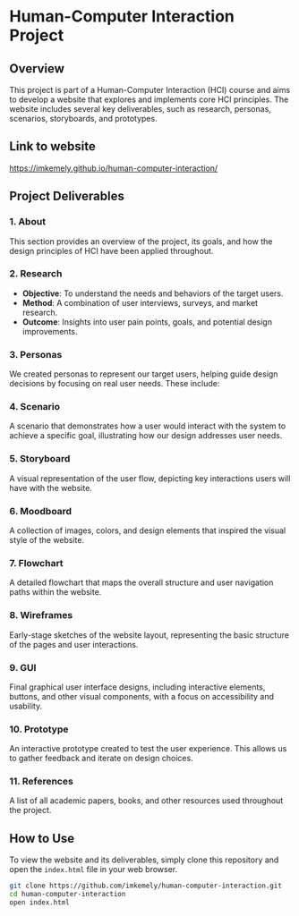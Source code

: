 # Human-Computer Interaction Project

## Overview
This project is part of a Human-Computer Interaction (HCI) course and aims to develop a website that explores and implements core HCI principles. The website includes several key deliverables, such as research, personas, scenarios, storyboards, and prototypes.

## Link to website 
https://imkemely.github.io/human-computer-interaction/



## Project Deliverables

### 1. About
This section provides an overview of the project, its goals, and how the design principles of HCI have been applied throughout.

### 2. Research
- **Objective**: To understand the needs and behaviors of the target users.
- **Method**: A combination of user interviews, surveys, and market research.
- **Outcome**: Insights into user pain points, goals, and potential design improvements.

### 3. Personas
We created personas to represent our target users, helping guide design decisions by focusing on real user needs. These include:


### 4. Scenario
A scenario that demonstrates how a user would interact with the system to achieve a specific goal, illustrating how our design addresses user needs.

### 5. Storyboard
A visual representation of the user flow, depicting key interactions users will have with the website.

### 6. Moodboard
A collection of images, colors, and design elements that inspired the visual style of the website.

### 7. Flowchart
A detailed flowchart that maps the overall structure and user navigation paths within the website.

### 8. Wireframes
Early-stage sketches of the website layout, representing the basic structure of the pages and user interactions.

### 9. GUI
Final graphical user interface designs, including interactive elements, buttons, and other visual components, with a focus on accessibility and usability.

### 10. Prototype
An interactive prototype created to test the user experience. This allows us to gather feedback and iterate on design choices.

### 11. References
A list of all academic papers, books, and other resources used throughout the project.

## How to Use
To view the website and its deliverables, simply clone this repository and open the `index.html` file in your web browser.

```bash
git clone https://github.com/imkemely/human-computer-interaction.git
cd human-computer-interaction
open index.html
